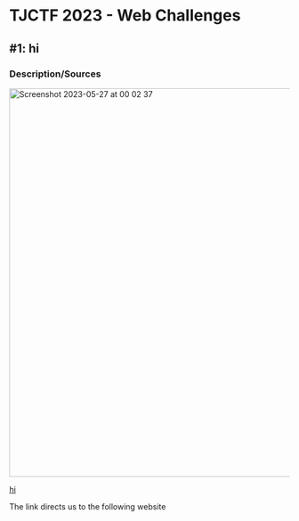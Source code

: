 # TJCTF 2023 - Web Challenges

## #1: hi

### Description/Sources<br/>

<img width="698" alt="Screenshot 2023-05-27 at 00 02 37" src="https://github.com/hollowcrust/TJCTF-2023/assets/72879387/6cd27a0a-eeb4-4ab5-8e7a-43741bc5dca6"><br/>

<a href="#" onclick='window.open("https://hi.tjc.tf");return false;'>hi</a><br/>

The link directs us to the following website

